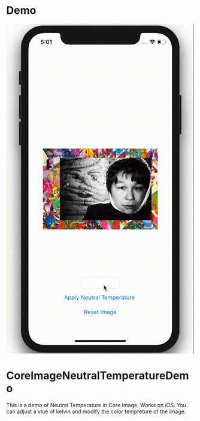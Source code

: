 # Demo
![](gif_coreImage_demo.gif)

# CoreImageNeutralTemperatureDemo
This is a demo of Neutral Temperature in Core Image. Works on iOS.
You can adjust a vlue of kelvin and modify the color tempreture of the image.

